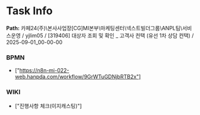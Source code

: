 # Task Info

**Path:** 카페24(주)\본사사업장\[CG]MI본부\마케팅센터\넥스트빌더그룹\ANPL팀\서비스운영 / yjlim05 / [319406] 대상자 조회 및 확인 _ 고객사 컨택 (유선 1차 상담 컨택) / 2025-09-01_00-00-00

### BPMN
- ["https://n8n-mi-022-web.hanpda.com/workflow/9GrWTuGDNjbRTB2x"]

### WIKI
- ["진행사항 체크(이지캐스팅)"]

